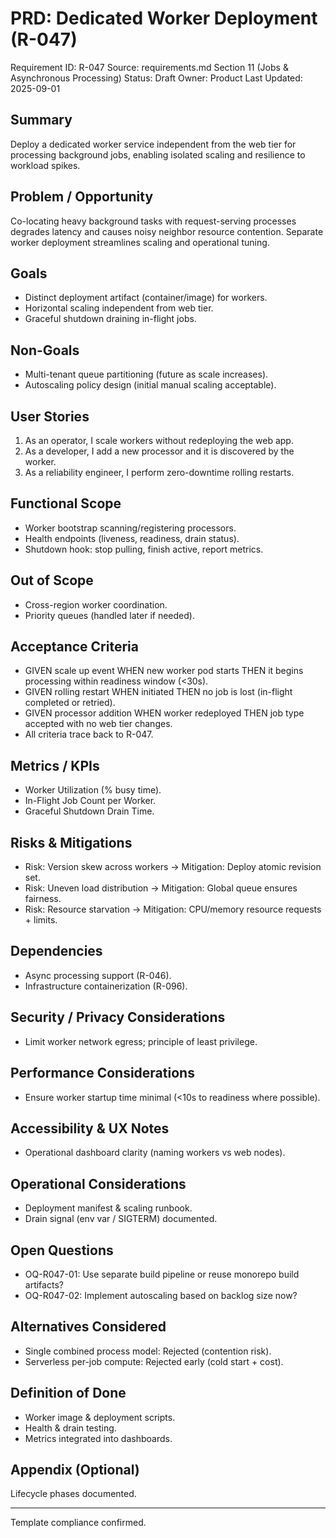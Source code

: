 # PRD: Dedicated Worker Deployment (R-047)

Requirement ID: R-047
Source: requirements.md Section 11 (Jobs & Asynchronous Processing)
Status: Draft
Owner: Product
Last Updated: 2025-09-01

## Summary

Deploy a dedicated worker service independent from the web tier for processing background jobs, enabling isolated scaling and resilience to workload spikes.

## Problem / Opportunity

Co-locating heavy background tasks with request-serving processes degrades latency and causes noisy neighbor resource contention. Separate worker deployment streamlines scaling and operational tuning.

## Goals

- Distinct deployment artifact (container/image) for workers.
- Horizontal scaling independent from web tier.
- Graceful shutdown draining in-flight jobs.

## Non-Goals

- Multi-tenant queue partitioning (future as scale increases).
- Autoscaling policy design (initial manual scaling acceptable).

## User Stories

1. As an operator, I scale workers without redeploying the web app.
2. As a developer, I add a new processor and it is discovered by the worker.
3. As a reliability engineer, I perform zero-downtime rolling restarts.

## Functional Scope

- Worker bootstrap scanning/registering processors.
- Health endpoints (liveness, readiness, drain status).
- Shutdown hook: stop pulling, finish active, report metrics.

## Out of Scope

- Cross-region worker coordination.
- Priority queues (handled later if needed).

## Acceptance Criteria

- GIVEN scale up event WHEN new worker pod starts THEN it begins processing within readiness window (<30s).
- GIVEN rolling restart WHEN initiated THEN no job is lost (in-flight completed or retried).
- GIVEN processor addition WHEN worker redeployed THEN job type accepted with no web tier changes.
- All criteria trace back to R-047.

## Metrics / KPIs

- Worker Utilization (% busy time).
- In-Flight Job Count per Worker.
- Graceful Shutdown Drain Time.

## Risks & Mitigations

- Risk: Version skew across workers → Mitigation: Deploy atomic revision set.
- Risk: Uneven load distribution → Mitigation: Global queue ensures fairness.
- Risk: Resource starvation → Mitigation: CPU/memory resource requests + limits.

## Dependencies

- Async processing support (R-046).
- Infrastructure containerization (R-096).

## Security / Privacy Considerations

- Limit worker network egress; principle of least privilege.

## Performance Considerations

- Ensure worker startup time minimal (<10s to readiness where possible).

## Accessibility & UX Notes

- Operational dashboard clarity (naming workers vs web nodes).

## Operational Considerations

- Deployment manifest & scaling runbook.
- Drain signal (env var / SIGTERM) documented.

## Open Questions

- OQ-R047-01: Use separate build pipeline or reuse monorepo build artifacts?
- OQ-R047-02: Implement autoscaling based on backlog size now?

## Alternatives Considered

- Single combined process model: Rejected (contention risk).
- Serverless per-job compute: Rejected early (cold start + cost).

## Definition of Done

- Worker image & deployment scripts.
- Health & drain testing.
- Metrics integrated into dashboards.

## Appendix (Optional)

Lifecycle phases documented.

---
Template compliance confirmed.
